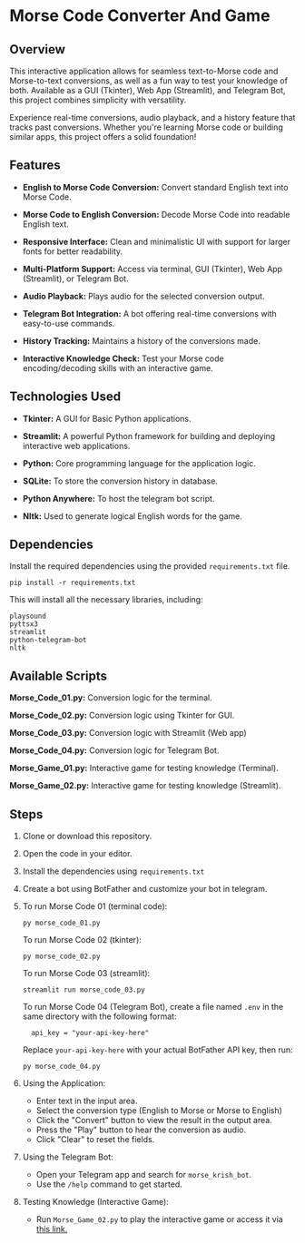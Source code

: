# Morse Code Converter And Game
## Overview
This interactive application allows for seamless text-to-Morse code and Morse-to-text conversions, as well as a fun way to test your knowledge of both. Available as a GUI (Tkinter), Web App (Streamlit), and Telegram Bot, this project combines simplicity with versatility.

Experience real-time conversions, audio playback, and a history feature that tracks past conversions. Whether you're learning Morse code or building similar apps, this project offers a solid foundation!

## Features
- **English to Morse Code Conversion:** Convert standard English text into Morse Code.

- **Morse Code to English Conversion:** Decode Morse Code into readable English text.

- **Responsive Interface:** Clean and minimalistic UI with support for larger fonts for better readability.

- **Multi-Platform Support:** Access via terminal, GUI (Tkinter), Web App (Streamlit), or Telegram Bot.

- **Audio Playback:** Plays audio for the selected conversion output.

- **Telegram Bot Integration:** A bot offering real-time conversions with easy-to-use commands.

- **History Tracking:** Maintains a history of the conversions made.

- **Interactive Knowledge Check:** Test your Morse code encoding/decoding skills with an interactive game.

## Technologies Used
- **Tkinter:** A GUI for Basic Python applications.

- **Streamlit:** A powerful Python framework for building and deploying interactive web applications.
  
- **Python:** Core programming language for the application logic.

- **SQLite:** To store the conversion history in database.

- **Python Anywhere:** To host the telegram bot script.

- **Nltk:** Used to generate logical English words for the game.

## Dependencies
Install the required dependencies using the provided `requirements.txt` file.

`pip install -r requirements.txt`

This will install all the necessary libraries, including:
```
playsound
pyttsx3
streamlit
python-telegram-bot
nltk
```

## Available Scripts
**Morse_Code_01.py:** Conversion logic for the terminal.

**Morse_Code_02.py:** Conversion logic using Tkinter for GUI.

**Morse_Code_03.py:** Conversion logic with Streamlit (Web app)

**Morse_Code_04.py:** Conversion logic for Telegram Bot.

**Morse_Game_01.py:** Interactive game for testing knowledge (Terminal).

**Morse_Game_02.py:** Interactive game for testing knowledge (Streamlit).

## Steps

1. Clone or download this repository.

2. Open the code in your editor.

3. Install the dependencies using `requirements.txt`

4. Create a bot using BotFather and customize your bot in telegram.

5. To run Morse Code 01 (terminal code):
   
   `py morse_code_01.py`

   To run Morse Code 02 (tkinter):

   `py morse_code_02.py`

   To run Morse Code 03 (streamlit):

   `streamlit run morse_code_03.py`

   To run Morse Code 04 (Telegram Bot), create a file named `.env` in the same directory with the following format:

   ```
     api_key = "your-api-key-here"
   ```
   Replace `your-api-key-here` with your actual BotFather API key, then run:

   `py morse_code_04.py`

6. Using the Application:
   - Enter text in the input area.
   - Select the conversion type (English to Morse or Morse to English)
   - Click the "Convert" button to view the result in the output area.
   - Press the "Play" button to hear the conversion as audio.
   - Click "Clear" to reset the fields.

7. Using the Telegram Bot:
   - Open your Telegram app and search for `morse_krish_bot`.
   - Use the `/help` command to get started.
  
8. Testing Knowledge (Interactive Game):
   - Run `Morse_Game_02.py` to play the interactive game or access it via [this link.](https://krish-mini-projects-morse-game.streamlit.app)
